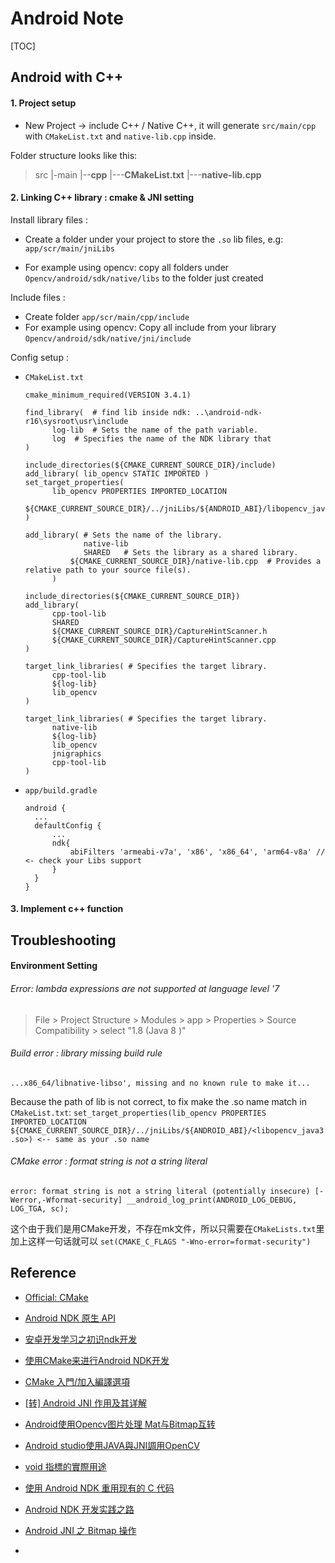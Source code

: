 # Android Note

[TOC]



## Android with C++

#### 1. Project setup

- New Project -> include C++ / Native C++, 
  it will generate  `src/main/cpp` with `CMakeList.txt` and `native-lib.cpp` inside.

Folder structure looks like this:


 > src
 > |-main
 > |--**cpp**
 > |---**CMakeList.txt**
 > |---**native-lib.cpp**

#### 2. Linking C++ library : cmake & JNI setting

Install library files :

- Create a folder under your project to store the `.so` lib files, e.g: `app/scr/main/jniLibs`

- For example using opencv: copy all folders under `Opencv/android/sdk/native/libs` to the folder just created

Include files : 

- Create folder `app/scr/main/cpp/include`
- For example using opencv: Copy all include from your library `Opencv/android/sdk/native/jni/include`

Config setup :

- `CMakeList.txt`

  ```
  cmake_minimum_required(VERSION 3.4.1)
  
  find_library(  # find lib inside ndk: ..\android-ndk-r16\sysroot\usr\include
  		log-lib  # Sets the name of the path variable.
  		log  # Specifies the name of the NDK library that
  )
  
  include_directories(${CMAKE_CURRENT_SOURCE_DIR}/include)
  add_library( lib_opencv STATIC IMPORTED )
  set_target_properties(
  		lib_opencv PROPERTIES IMPORTED_LOCATION
          ${CMAKE_CURRENT_SOURCE_DIR}/../jniLibs/${ANDROID_ABI}/libopencv_java3.so
  )
  
  add_library( # Sets the name of the library.
               native-lib
               SHARED   # Sets the library as a shared library.
  			${CMAKE_CURRENT_SOURCE_DIR}/native-lib.cpp  # Provides a relative path to your source file(s).
  		)
  
  include_directories(${CMAKE_CURRENT_SOURCE_DIR})
  add_library(
  		cpp-tool-lib
  		SHARED
  		${CMAKE_CURRENT_SOURCE_DIR}/CaptureHintScanner.h
  		${CMAKE_CURRENT_SOURCE_DIR}/CaptureHintScanner.cpp
  )
  
  target_link_libraries( # Specifies the target library.
  		cpp-tool-lib
  		${log-lib}
  		lib_opencv
  )
    
  target_link_libraries( # Specifies the target library.  
  	  	native-lib
  	  	${log-lib}
  	  	lib_opencv
  	  	jnigraphics
  		cpp-tool-lib
  )
  ```

- `app/build.gradle`

  ```
  android {
  	...
  	defaultConfig {
  		...
  		ndk{  
  		    abiFilters 'armeabi-v7a', 'x86', 'x86_64', 'arm64-v8a' // <- check your Libs support
  		}
  	}
  }
  ```

#### 3. Implement c++ function






## Troubleshooting

#### Environment Setting

###### Error: lambda expressions are not supported at language level '7

> File > Project Structure > Modules > app > Properties > Source Compatibility > select "1.8 (Java 8 )" 



###### Build error : library missing build rule

`...x86_64/libnative-libso', missing and no known rule to make it...`

Because the path of lib is not correct, to fix make the .so name match in `CMakeList.txt`: `set_target_properties(lib_opencv PROPERTIES IMPORTED_LOCATION ${CMAKE_CURRENT_SOURCE_DIR}/../jniLibs/${ANDROID_ABI}/<libopencv_java3.so>) <-- same as your .so name`



###### CMake error : format string is not a string literal

 `error: format string is not a string literal (potentially insecure) [-Werror,-Wformat-security] __android_log_print(ANDROID_LOG_DEBUG, LOG_TGA, sc);`

这个由于我们是用CMake开发，不存在mk文件，所以只需要在`CMakeLists.txt`里加上这样一句话就可以 `set(CMAKE_C_FLAGS "-Wno-error=format-security")`



## Reference

- [Official: CMake](<https://developer.android.com/ndk/guides/cmake>)
- [Android NDK 原生 API](<https://developer.android.com/ndk/guides/stable_apis.html?hl=zh-CN>)

- [安卓开发学习之初识ndk开发](https://www.codetd.com/article/931844)

- [使用CMake来进行Android NDK开发](<https://blog.csdn.net/qq_34902522/article/details/78104610>)
- [CMake 入門/加入編譯選項](<https://zh.wikibooks.org/zh-hk/CMake_%E5%85%A5%E9%96%80/%E5%8A%A0%E5%85%A5%E7%B7%A8%E8%AD%AF%E9%81%B8%E9%A0%85>)

- [[转] Android JNI 作用及其详解](<https://www.jianshu.com/p/5f5d7f132c53?utm_campaign=maleskine&utm_content=note&utm_medium=seo_notes&utm_source=recommendation>)

- [Android使用Opencv图片处理 Mat与Bitmap互转](<https://www.jianshu.com/p/08dcc910b088>)
- [Android studio使用JAVA與JNI調用OpenCV](<https://www.twblogs.net/a/5c8addd1bd9eee35fc14baed>)
- [void 指標的實際用途](<http://www.programmer-club.com.tw/ShowSameTitleN/c/14171.html>)
- [使用 Android NDK 重用现有的 C 代码](<https://www.ibm.com/developerworks/cn/opensource/tutorials/os-androidndk/index.html>)
- [Android NDK 开发实践之路](<https://github.com/glumes/AndroidDevWithCpp>)
- [Android JNI 之 Bitmap 操作](<https://juejin.im/post/5b5810a56fb9a04f8c5ee296>)
- 

